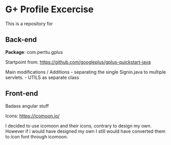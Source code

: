 # G+ Profile Excercise

This is a repository for

## Back-end

**Package**: com.perttu.gplus

Startpoint from: https://github.com/googleplus/gplus-quickstart-java

Main modifications / Additions
	- separating the single Signin.java to multiple servlets.
	- UTILS as separate class


## Front-end

Badass angular stuff

Icons: https://icomoon.io/

I decided to use icomoon and their icons, contrary to design my own. However if i would have designed my own I still would have converted them to icon font through icomoon.
